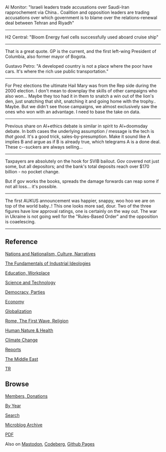 
Al Monitor: "Israeli leaders trade accusations over Saudi-Iran
rapprochement via China.. Coalition and opposition leaders are trading
accusations over which government is to blame over the
relations-renewal deal between Tehran and Riyadh"

---

H2 Central: "Bloom Energy fuel cells successfully used aboard cruise
ship"

---

That is a great quote. GP is the current, and the first left-wing
President of Columbia, also former mayor of Bogota.

Gustavo Petro: "A developed country is not a place where the poor have
cars. It's where the rich use public transportation."

---

For Prez elections the ultimate Hail Mary was from the Rep side during
the 2000 election. I don't mean to downplay the skills of other
campaigns who also won... Maybe they too had it in them to snatch a
win out of the lion's den, just snatching that shit, snatching it and
going home with the trophy.. Maybe. But we didn't see those campaigns,
we almost exclusively saw the ones who won with an advantage. I need to
base the take on data.

---

Previous share on AI+ethics debate is similar in spirit to AI+doomsday
debate. In both cases the underlying assumption / message is the tech
is *that good*. It's a good trick, sales-by-presumption. Make it sound
like A implies B and argue as if B is already true, which telegrams A
is a done deal. These c--suckers are always selling... 

---

Taxpayers are absolutely on the hook for SVIB bailout. Gov covered not
just some, but all depositors; and the bank's total deposits reach
over $170 billion - no pocket change.

But if gov works the books, spreads the damage forwards can reap some
if not all loss... it's possible. 

---

The first AUKUS announcement was happier, snappy, woo hoo we are on
top of the world baby..! This one looks more sad, dour. Two of the
three figures have low approval ratings, one is certainly on the way
out. The war in Ukraine is not going well for the "Rules-Based Order"
and the opposition is coaelescing.

---

## Reference

[Nations and Nationalism, Culture, Narratives](0119/2013/02/nations-and-nationalism.html)

[The Fundamentals of Industrial Ideologies](0119/2011/04/fundamentals-of-industrial-ideologies.html)

[Education, Workplace](0119/2017/09/education-workplace.html)

[Science and Technology](0119/2018/09/science-technology.html)

[Democracy, Parties](0119/2016/11/democracy.html)

[Economy](2021/01/economy.html)

[Globalization](0119/2018/09/globalization.html)

[Rome, The First Wave, Religion](0119/2017/12/rome.html)

[Human Nature & Health](2020/07/human-nature.html)

[Climate Change](2022/01/climate.html)

[Reports](2021/01/reports.html)

[The Middle East](0119/2019/07/middleeast.html)

[TR](../tr/index.html)

## Browse

[Members, Donations](2022/08/members.html)

[By Year](years.html)

[Search](search.html)

[Microblog Archive](mbl/index.html)

[PDF](https://drive.google.com/uc?export=view&id=1FSi-1MnqXVq_PVTEXzzflwN8-7h92N_R)

Also on 
[Mastodon](https://masto.ai/@muratk3n),
[Codeberg](https://muratk5n.codeberg.page/en/),
[Github Pages](https://muratk5n.github.io/thirdwave/en/)


